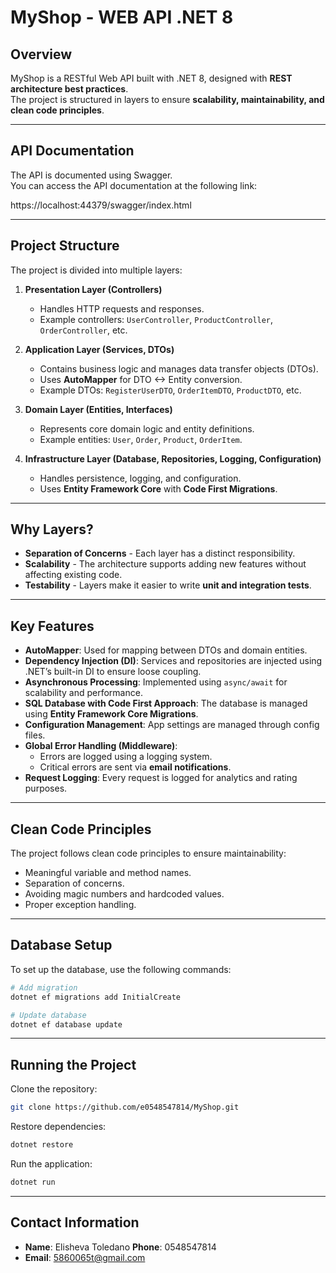 # MyShop - WEB API .NET 8

## Overview
MyShop is a RESTful Web API built with .NET 8, designed with **REST architecture best practices**.  
The project is structured in layers to ensure **scalability, maintainability, and clean code principles**.

---

## API Documentation
The API is documented using Swagger.  
You can access the API documentation at the following link:

https://localhost:44379/swagger/index.html

---

## Project Structure
The project is divided into multiple layers:

1. **Presentation Layer (Controllers)**
   - Handles HTTP requests and responses.
   - Example controllers: `UserController`, `ProductController`, `OrderController`, etc.

2. **Application Layer (Services, DTOs)**
   - Contains business logic and manages data transfer objects (DTOs).
   - Uses **AutoMapper** for DTO <-> Entity conversion.
   - Example DTOs: `RegisterUserDTO`, `OrderItemDTO`, `ProductDTO`, etc.

3. **Domain Layer (Entities, Interfaces)**
   - Represents core domain logic and entity definitions.
   - Example entities: `User`, `Order`, `Product`, `OrderItem`.

4. **Infrastructure Layer (Database, Repositories, Logging, Configuration)**
   - Handles persistence, logging, and configuration.
   - Uses **Entity Framework Core** with **Code First Migrations**.

---

## Why Layers?
- **Separation of Concerns** - Each layer has a distinct responsibility.
- **Scalability** - The architecture supports adding new features without affecting existing code.
- **Testability** - Layers make it easier to write **unit and integration tests**.

---

## Key Features

- **AutoMapper**: Used for mapping between DTOs and domain entities.
- **Dependency Injection (DI)**: Services and repositories are injected using .NET’s built-in DI to ensure loose coupling.
- **Asynchronous Processing**: Implemented using `async/await` for scalability and performance.
- **SQL Database with Code First Approach**: The database is managed using **Entity Framework Core Migrations**.
- **Configuration Management**: App settings are managed through config files.
- **Global Error Handling (Middleware)**:  
  - Errors are logged using a logging system.  
  - Critical errors are sent via **email notifications**.
- **Request Logging**: Every request is logged for analytics and rating purposes.

---

## Clean Code Principles
The project follows clean code principles to ensure maintainability:
- Meaningful variable and method names.
- Separation of concerns.
- Avoiding magic numbers and hardcoded values.
- Proper exception handling.

---

## Database Setup
To set up the database, use the following commands:
```sh
# Add migration
dotnet ef migrations add InitialCreate

# Update database
dotnet ef database update
```

---

## Running the Project
Clone the repository:
```sh
git clone https://github.com/e0548547814/MyShop.git
```
Restore dependencies:
```sh
dotnet restore
```
Run the application:
```sh
dotnet run
```

---
 
## Contact Information
- **Name**: Elisheva Toledano
 **Phone**: 0548547814
- **Email**: 5860065t@gmail.com
